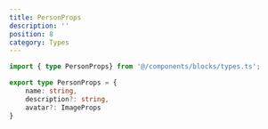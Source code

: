 ```yaml
---
title: PersonProps
description: ''
position: 8
category: Types
---
```


```typescript
import { type PersonProps} from '@/components/blocks/types.ts';
```

```typescript
export type PersonProps = {
    name: string,
    description?: string,
    avatar?: ImageProps
}
```